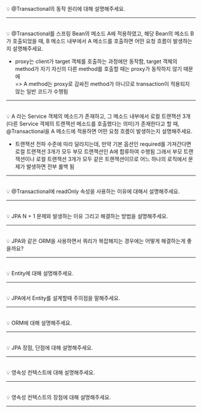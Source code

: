 <br>
💡 @Transactional의 동작 원리에 대해 설명해주세요.

---
<br>
💡 @Transactional를 스프링 Bean의 메소드 A에 적용하였고, 해당 Bean의 메소드 B가 호출되었을 때, B 메소드 내부에서 A 메소드를 호출하면 어떤 요청 흐름이 발생하는지 설명해주세요.

- proxy는 client가 target 객체를 호출하는 과정에만 동작함, target 객체의 method가 자기 자신의 다른 method를 호출할 때는 proxy가 동작하지 않기 때문에     
  => A method는 proxy로 감싸진 method가 아니므로 transaction이 적용되지 않는 일반 코드가 수행됨

---
<br>
💡 A 라는 Service 객체의 메소드가 존재하고, 그 메소드 내부에서 로컬 트랜잭션 3개(다른 Service 객체의 트랜잭션 메소드를 호출했다는 의미)가 존재한다고 할 때, @Transactional을 A 메소드에 적용하면 어떤 요청 흐름이 발생하는지 설명해주세요.

- 트랜잭션 전파 수준에 따라 달라지는데, 만약 기본 옵션인 required를 가져간다면 로컬 트랜잭션 3개가 모두 부모 트랜잭션인 A에 합류하여 수행됨
  그래서 부모 트랜잭션이나 로컬 트랜잭션 3개가 모두 같은 트랜잭션이므로 어느 하나의 로직에서 문제가 발생하면 전부 롤백 됨

---
<br>
💡 @Transactional에 readOnly 속성을 사용하는 이유에 대해서 설명해주세요.

---
<br>
💡 JPA N + 1 문제와 발생하는 이유 그리고 해결하는 방법을 설명해주세요.

---
<br>
💡 JPA와 같은 ORM을 사용하면서 쿼리가 복잡해지는 경우에는 어떻게 해결하는게 좋을까요?

---
<br>
💡 Entity에 대해 설명해주세요.

---
<br>
💡 JPA에서 Entity를 설계할때 주의점을 말해주세요.

---
<br>
💡 ORM에 대해 설명해주세요.

---
<br>
💡 JPA 장점, 단점에 대해 설명해주세요.

---
<br>
💡 영속성 컨텍스트에 대해 설명해주세요.

---
<br>
💡 영속성 컨텍스트의 장점에 대해 설명해주세요.

---
<br>
